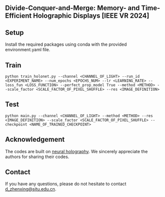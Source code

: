 ## Divide-Conquer-and-Merge: Memory- and Time-Efficient Holographic Displays [IEEE VR 2024]

## Setup 
Install the required packages using conda with the provided environment.yaml file.

## Train
    python train_holonet.py --channel <CHANNEL_OF_LIGHT> --run_id <EXPERIMENT_NAME> --num_epochs <EPOCHS_NUM> --lr <LEARNING_RATE> --loss_fun <LOSS_FUNCTION> --perfect_prop_model True --method <METHOD> --scale_factor <SCALE_FACTOR_OF_PIXEL_SHUFFLE> --res <IMAGE_DEFINITION>
## Test
    python main.py --channel <CHANNEL_OF_LIGHT> --method <METHOD> --res <IMAGE_DEFINITION> --scale_factor <SCALE_FACTOR_OF_PIXEL_SHUFFLE> --checkpoint <NAME_OF_TRAINED_CHECKPOINT>
## Acknowledgement
The codes are built on [neural holography](https://github.com/computational-imaging/neural-holography). We sincerely appreciate the authors for sharing their codes.

## Contact
If you have any questions, please do not hesitate to contact [d_zhenxing@sjtu.edu.cn](d_zhenxing@sjtu.edu.cn).
